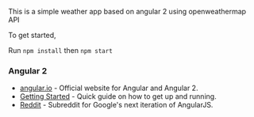 

This is a simple weather app based on angular 2 using openweathermap API


To get started,


Run `npm install` then `npm start`    




### Angular 2

- [angular.io](https://angular.io/) - Official website for Angular and Angular 2.
- [Getting Started](https://angular.io/docs/ts/latest/quickstart.html) - Quick guide on how to get up and running.
- [Reddit](https://www.reddit.com/r/Angular2/) - Subreddit for Google's next iteration of AngularJS.
